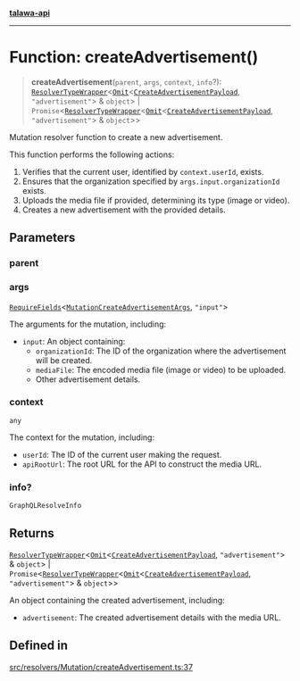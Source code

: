 [**talawa-api**](../../../../README.md)

***

# Function: createAdvertisement()

> **createAdvertisement**(`parent`, `args`, `context`, `info`?): [`ResolverTypeWrapper`](../../../../types/generatedGraphQLTypes/type-aliases/ResolverTypeWrapper.md)\<[`Omit`](../../../../types/generatedGraphQLTypes/type-aliases/Omit.md)\<[`CreateAdvertisementPayload`](../../../../types/generatedGraphQLTypes/type-aliases/CreateAdvertisementPayload.md), `"advertisement"`\> & `object`\> \| `Promise`\<[`ResolverTypeWrapper`](../../../../types/generatedGraphQLTypes/type-aliases/ResolverTypeWrapper.md)\<[`Omit`](../../../../types/generatedGraphQLTypes/type-aliases/Omit.md)\<[`CreateAdvertisementPayload`](../../../../types/generatedGraphQLTypes/type-aliases/CreateAdvertisementPayload.md), `"advertisement"`\> & `object`\>\>

Mutation resolver function to create a new advertisement.

This function performs the following actions:
1. Verifies that the current user, identified by `context.userId`, exists.
2. Ensures that the organization specified by `args.input.organizationId` exists.
3. Uploads the media file if provided, determining its type (image or video).
4. Creates a new advertisement with the provided details.

## Parameters

### parent

### args

[`RequireFields`](../../../../types/generatedGraphQLTypes/type-aliases/RequireFields.md)\<[`MutationCreateAdvertisementArgs`](../../../../types/generatedGraphQLTypes/type-aliases/MutationCreateAdvertisementArgs.md), `"input"`\>

The arguments for the mutation, including:
  - `input`: An object containing:
    - `organizationId`: The ID of the organization where the advertisement will be created.
    - `mediaFile`: The encoded media file (image or video) to be uploaded.
    - Other advertisement details.

### context

`any`

The context for the mutation, including:
  - `userId`: The ID of the current user making the request.
  - `apiRootUrl`: The root URL for the API to construct the media URL.

### info?

`GraphQLResolveInfo`

## Returns

[`ResolverTypeWrapper`](../../../../types/generatedGraphQLTypes/type-aliases/ResolverTypeWrapper.md)\<[`Omit`](../../../../types/generatedGraphQLTypes/type-aliases/Omit.md)\<[`CreateAdvertisementPayload`](../../../../types/generatedGraphQLTypes/type-aliases/CreateAdvertisementPayload.md), `"advertisement"`\> & `object`\> \| `Promise`\<[`ResolverTypeWrapper`](../../../../types/generatedGraphQLTypes/type-aliases/ResolverTypeWrapper.md)\<[`Omit`](../../../../types/generatedGraphQLTypes/type-aliases/Omit.md)\<[`CreateAdvertisementPayload`](../../../../types/generatedGraphQLTypes/type-aliases/CreateAdvertisementPayload.md), `"advertisement"`\> & `object`\>\>

An object containing the created advertisement, including:
  - `advertisement`: The created advertisement details with the media URL.

## Defined in

[src/resolvers/Mutation/createAdvertisement.ts:37](https://github.com/Suyash878/talawa-api/blob/095e6964ce2a06c1c30d1acf81b6162203f1db91/src/resolvers/Mutation/createAdvertisement.ts#L37)
